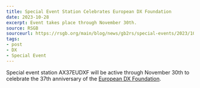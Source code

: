 ```yaml
---
title: Special Event Station Celebrates European DX Foundation
date: 2023-10-28
excerpt: Event takes place through November 30th.
source: RSGB
sourceurl: https://rsgb.org/main/blog/news/gb2rs/special-events/2023/10/27/special-events-news-29-october-2023/
tags:
- post
- DX
- Special Event
---
```

Special event station AX37EUDXF will be active through November 30th to celebrate the 37th anniversary of the [European DX Foundation](https://www.eudxf.eu/). 